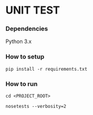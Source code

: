 # UNIT TEST

### Dependencies
Python 3.x

### How to setup
`pip install -r requirements.txt`

### How to run
`cd <PROJECT_ROOT>`

`nosetests --verbosity=2`